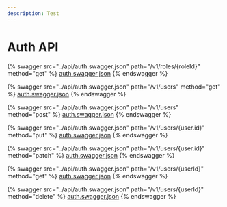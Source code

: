 ```yaml
---
description: Test
---
```


# Auth API



{% swagger src="../api/auth.swagger.json" path="/v1/roles/{roleId}" method="get" %}
[auth.swagger.json](../api/auth.swagger.json)
{% endswagger %}

{% swagger src="../api/auth.swagger.json" path="/v1/users" method="get" %}
[auth.swagger.json](../api/auth.swagger.json)
{% endswagger %}

{% swagger src="../api/auth.swagger.json" path="/v1/users" method="post" %}
[auth.swagger.json](../api/auth.swagger.json)
{% endswagger %}

{% swagger src="../api/auth.swagger.json" path="/v1/users/{user.id}" method="put" %}
[auth.swagger.json](../api/auth.swagger.json)
{% endswagger %}

{% swagger src="../api/auth.swagger.json" path="/v1/users/{user.id}" method="patch" %}
[auth.swagger.json](../api/auth.swagger.json)
{% endswagger %}

{% swagger src="../api/auth.swagger.json" path="/v1/users/{userId}" method="get" %}
[auth.swagger.json](../api/auth.swagger.json)
{% endswagger %}

{% swagger src="../api/auth.swagger.json" path="/v1/users/{userId}" method="delete" %}
[auth.swagger.json](../api/auth.swagger.json)
{% endswagger %}
